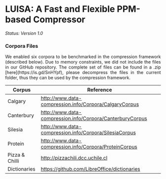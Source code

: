 # LUISA: A Fast and Flexible PPM-based Compressor

*Status: Version 1.0*

### Corpora Files

<p align="justify">We enabled six corpora to be benchmarked in the compression framework (described below). Due to memory constraints, we did not include the files in our GitHub repository. The complete set of files can be found in a .zip [here](https://is.gd/SnHYpf), please decompress the files in the current folder, thus they can be used by the compression framework.</p>

| Corpus   				| Reference                                                      |
| --------------------- | -------------------------------------------------------------- |
| Calgary  				| http://www.data-compression.info/Corpora/CalgaryCorpus  		 |
| Canterbury            | http://www.data-compression.info/Corpora/CanterburyCorpus		 |
| Silesia               | http://www.data-compression.info/Corpora/SilesiaCorpus         |
| Protein   		    | http://www.data-compression.info/Corpora/ProteinCorpus  		 |
| Pizza & Chilli   		| http://pizzachili.dcc.uchile.cl  					  			 |
| Dictionaries   		| https://github.com/LibreOffice/dictionaries  					 |

